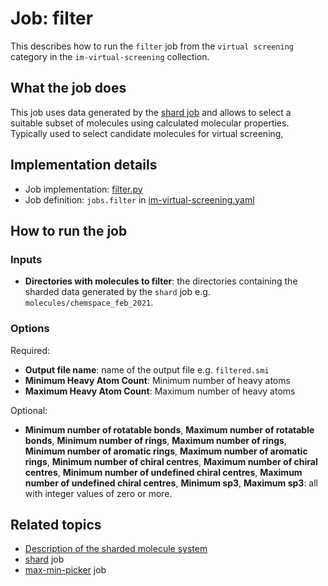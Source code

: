 # Job: filter

This describes how to run the `filter` job from the `virtual screening` category in the `im-virtual-screening` collection.

## What the job does

This job uses data generated by the [shard job](shard.md) and allows to select a suitable subset of molecules using calculated
molecular properties. Typically used to select candidate molecules for virtual screening,

## Implementation details

* Job implementation: [filter.py](/filter.py)
* Job definition: `jobs.filter` in [im-virtual-screening.yaml](/data-manager/im-virtual-screening.yaml)

## How to run the job

### Inputs

* **Directories with molecules to filter**: the directories containing the sharded data generated by the `shard` job e.g. `molecules/chemspace_feb_2021`.

### Options
Required:
* **Output file name**: name of the output file e.g. `filtered.smi`
* **Minimum Heavy Atom Count**: Minimum number of heavy atoms
* **Maximum Heavy Atom Count**: Maximum number of heavy atoms

Optional:
* **Minimum number of rotatable bonds**, **Maximum number of rotatable bonds**, **Minimum number of rings**, **Maximum number of rings**, **Minimum number of aromatic rings**, **Maximum number of aromatic rings**, **Minimum number of chiral centres**, **Maximum number of chiral centres**, **Minimum number of undefined chiral centres**, **Maximum number of undefined chiral centres**, **Minimum sp3**, **Maximum sp3**: all with integer values of zero or more.

## Related topics

* [Description of the sharded molecule system](https://discourse.squonk.it/t/the-sharded-molecule-system/88)
* [shard](shard.md) job
* [max-min-picker](../rdkit/max-min-picker.md) job